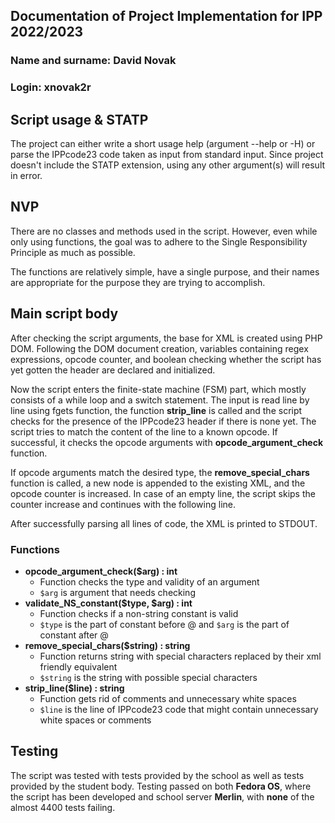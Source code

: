 ## Documentation of Project Implementation for IPP 2022/2023
### Name and surname: David Novak
### Login: xnovak2r

## Script usage & STATP
The project can either write a short usage help (argument --help or -H) or parse the IPPcode23 code taken as input from standard input. Since project doesn't include the STATP extension, using any other argument(s) will result in error.

## NVP
There are no classes and methods used in the script. However, even while only using functions, the goal was to adhere to the Single Responsibility Principle as much as possible.

The functions are relatively simple, have a single purpose, and their names are appropriate for the purpose they are trying to accomplish.

## Main script body
After checking the script arguments, the base for XML is created using PHP DOM. Following the DOM document creation, variables containing regex expressions, opcode counter, and boolean checking whether the script has yet gotten the header are declared and initialized.

Now the script enters the finite-state machine (FSM) part, which mostly consists of a while loop and a switch statement. The input is read line by line using fgets function, the function **strip_line** is called and the script checks for the presence of the IPPcode23 header if there is none yet. The script tries to match the content of the line to a known opcode. If successful, it checks the opcode arguments with **opcode_argument_check** function.

If opcode arguments match the desired type, the **remove_special_chars** function is called, a new node is appended to the existing XML, and the opcode counter is increased. In case of an empty line, the script skips the counter increase and continues with the following line.

After successfully parsing all lines of code, the XML is printed to STDOUT.

### Functions
* **opcode_argument_check($arg) : int**
  * Function checks the type and validity of an argument
  * `$arg` is argument that needs checking 
* **validate_NS_constant($type, $arg) : int**
  * Function checks if a non-string constant is valid
  * `$type` is the part of constant before @ and `$arg` is the part of constant after @
* **remove_special_chars($string) : string**
  * Function returns string with special characters replaced by their xml friendly equivalent
  * `$string` is the string with possible special characters
* **strip_line($line) : string**
  * Function gets rid of comments and unnecessary white spaces
  * `$line` is the line of IPPcode23 code that might contain unnecessary white spaces or comments

## Testing
The script was tested with tests provided by the school as well as tests provided by the student body. Testing passed on both **Fedora OS**, where the script has been developed and school server **Merlin**, with **none** of the almost 4400 tests failing.